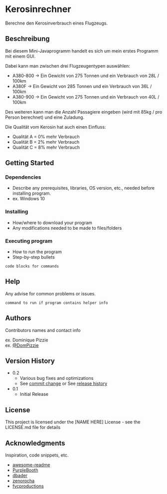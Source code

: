 # Kerosinrechner

Berechne den Kerosinverbrauch eines Flugzeugs.

## Beschreibung

Bei diesem Mini-Javaprogramm handelt es sich um mein erstes Programm mit einem GUI.

Dabei kann man zwischen drei Flugzeugentypen auswählen:

- A380-800 -> Ein Gewicht von 275 Tonnen und ein Verbrauch von 28L / 100km
- A380F -> Ein Gewicht von 285 Tonnen und ein Verbrauch von 36L / 100km
- A380-900 -> Ein Gewicht von 275 Tonnen und ein Verbrauch von 40L / 100km

Des weiteren kann man die Anzahl Passagiere eingeben (wird mit 85kg / pro Person berechnet) und eine Zuladung.

Die Qualität vom Kerosin hat auch einen Einfluss:

- Qualität A = 0% mehr Verbrauch
- Qualität B = 2% mehr Verbrauch
- Qualität C = 8% mehr Verbrauch

## Getting Started

### Dependencies

- Describe any prerequisites, libraries, OS version, etc., needed before installing program.
- ex. Windows 10

### Installing

- How/where to download your program
- Any modifications needed to be made to files/folders

### Executing program

- How to run the program
- Step-by-step bullets

```
code blocks for commands
```

## Help

Any advise for common problems or issues.

```
command to run if program contains helper info
```

## Authors

Contributors names and contact info

ex. Dominique Pizzie  
ex. [@DomPizzie](https://twitter.com/dompizzie)

## Version History

- 0.2
  - Various bug fixes and optimizations
  - See [commit change]() or See [release history]()
- 0.1
  - Initial Release

## License

This project is licensed under the [NAME HERE] License - see the LICENSE.md file for details

## Acknowledgments

Inspiration, code snippets, etc.

- [awesome-readme](https://github.com/matiassingers/awesome-readme)
- [PurpleBooth](https://gist.github.com/PurpleBooth/109311bb0361f32d87a2)
- [dbader](https://github.com/dbader/readme-template)
- [zenorocha](https://gist.github.com/zenorocha/4526327)
- [fvcproductions](https://gist.github.com/fvcproductions/1bfc2d4aecb01a834b46)
